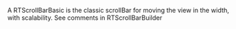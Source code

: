 A RTScrollBarBasic is the classic scrollBar for moving the view in the width, with scalability. See comments in RTScrollBarBuilder
